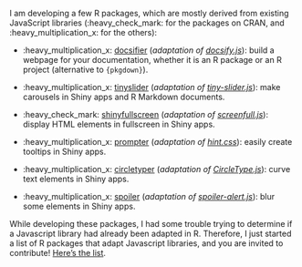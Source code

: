 
I am developing a few R packages, which are mostly derived from existing
JavaScript libraries (:heavy\_check\_mark: for the packages on CRAN, and
:heavy\_multiplication\_x: for the others):

  - :heavy\_multiplication\_x:
    [docsifier](https://docsifier.etiennebacher.com) (*adaptation of
    [docsify.js](https://docsify.js.org/#/)*): build a webpage for your
    documentation, whether it is an R package or an R project
    (alternative to `{pkgdown}`).

  - :heavy\_multiplication\_x:
    [tinyslider](https://tinyslider.etiennebacher.com) (*adaptation of
    [tiny-slider.js](https://github.com/ganlanyuan/tiny-slider)*): make
    carousels in Shiny apps and R Markdown documents.

  - :heavy\_check\_mark:
    [shinyfullscreen](https://github.com/etiennebacher/shinyfullscreen)
    (*adaptation of
    [screenfull.js](https://github.com/sindresorhus/screenfull.js)*):
    display HTML elements in fullscreen in Shiny apps.

  - :heavy\_multiplication\_x:
    [prompter](https://github.com/etiennebacher/prompter) (*adaptation
    of [hint.css](https://github.com/chinchang/hint.css)*): easily
    create tooltips in Shiny apps.

  - :heavy\_multiplication\_x:
    [circletyper](https://github.com/etiennebacher/circletyper)
    (*adaptation of
    [CircleType.js](https://github.com/peterhry/CircleType)*):
    curve text elements in Shiny apps.

  - :heavy\_multiplication\_x:
    [spoiler](https://github.com/etiennebacher/spoiler) (*adaptation of
    [spoiler-alert.js](https://github.com/joshbuddy/spoiler-alert)*):
    blur some elements in Shiny apps.

While developing these packages, I had some trouble trying to determine
if a Javascript library had already been adapted in R. Therefore, I just
started a list of R packages that adapt Javascript libraries, and you
are invited to contribute\! [Here’s the
list](https://github.com/etiennebacher/r-js-adaptation).
